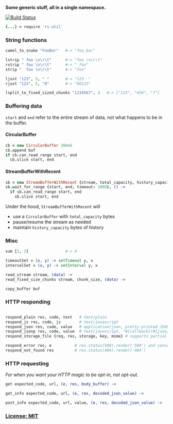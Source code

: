 **Some generic stuff, all in a single namespace.**

[![Build Status](https://secure.travis-ci.org/ReclaimSoftware/rs-util.png)](http://travis-ci.org/ReclaimSoftware/rs-util)

```coffee
{...} = require 'rs-util'
```


### String functions

```coffee
camel_to_snake "FooBar"   #-> "foo_bar"

lstrip " foo \n\r\t"      #-> "foo \n\r\t"
rstrip " foo \n\r\t"      #-> " foo"
strip "  foo \n\r\t"      #-> "foo"

ljust "123", 5, " "       #-> "123  "
rjust "123", 5, "0"       #-> "00123"

lsplit_to_fixed_sized_chunks "1234567", 3   #-> ["123", "456", "7"]
```


### Buffering data

`start` and `end` refer to the entire stream of data, not what happens to be in the buffer.

#### CircularBuffer

```coffee
cb = new CircularBuffer 200e6
cb.append buf
if cb.can_read_range start, end
  cb.slice start, end
```

#### StreamBufferWithRecent

```coffee
sb = new StreamBufferWithRecent {stream, total_capacity, history_capacity}
sb.wait_for_range {start, end, timeout: 1000}, () ->
  if sb.can_read_range start, end
    sb.slice start, end
```

Under the hood, `StreamBufferWithRecent` will

- use a `CircularBuffer` with `total_capacity` bytes
- pause/resume the stream as needed
- maintain `history_capacity` bytes of history


### Misc

```coffee
sum [2, 2]                #-> 4

timeoutSet = (x, y) -> setTimeout y, x
intervalSet = (x, y) -> setInterval y, x

read_stream stream, (data) ->
read_fixed_size_chunks stream, chunk_size, (data) ->

copy_buffer buf
````


### HTTP responding

```coffee

respond_plain res, code, text   # text/plain
respond_js res, code, js        # text/javascript
respond_json res, code, value   # application/json, pretty-printed JSON of value
respond_jsonp res, code, value  # text/javascript, "#{callback}(#{json})"
respond_storage_file {req, res, storage, key, mime} # supports partial content!

respond_error res, e          # res.status(500).render('500') and console.log
respond_not_found res         # res.status(404).render('404')
```


### HTTP requesting

*For when you want your HTTP magic to be opt-in, not opt-out.*

```coffee
get expected_code, url, (e, res, body_buffer) ->

get_info expected_code, url, (e, res, decoded_json_value) ->

post_info expected_code, url, value, (e, res, decoded_json_value) ->
```


### [License: MIT](LICENSE.txt)
